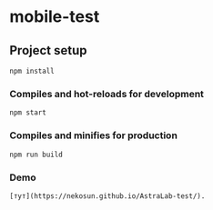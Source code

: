 # mobile-test

## Project setup

```
npm install
```

### Compiles and hot-reloads for development

```
npm start
```

### Compiles and minifies for production

```
npm run build
```

### Demo

```
[тут](https://nekosun.github.io/AstraLab-test/).
```
